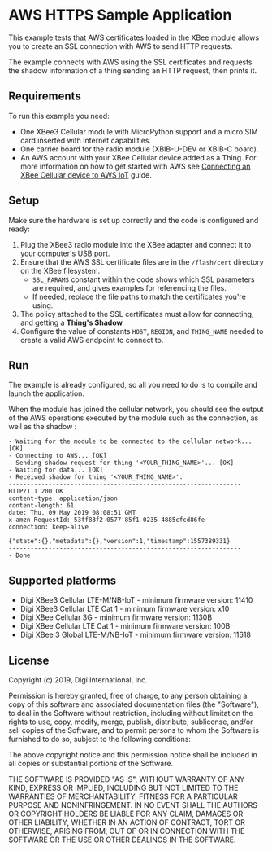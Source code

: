 AWS HTTPS Sample Application
============================

This example tests that AWS certificates loaded in the XBee module allows you
to create an SSL connection with AWS to send HTTP requests.

The example connects with AWS using the SSL certificates and requests the
shadow information of a thing sending an HTTP request, then prints it.

Requirements
------------

To run this example you need:

* One XBee3 Cellular module with MicroPython support and a micro SIM card
  inserted with Internet capabilities.
* One carrier board for the radio module (XBIB-U-DEV or XBIB-C board).
* An AWS account with your XBee Cellular device added as a Thing. For more
  information on how to get started with AWS see
  [Connecting an XBee Cellular device to AWS IoT](../) guide.

Setup
-----

Make sure the hardware is set up correctly and the code is configured and
ready:

1. Plug the XBee3 radio module into the XBee adapter and connect it to your
   computer's USB port.
2. Ensure that the AWS SSL certificate files are in the `/flash/cert` directory
   on the XBee filesystem.
   * `SSL_PARAMS` constant within the code shows which SSL parameters are
     required, and gives examples for referencing the files.
   * If needed, replace the file paths to match the certificates you're
     using.
3. The policy attached to the SSL certificates must allow for connecting,
   and getting a **Thing's Shadow**
4. Configure the value of constants `HOST`, `REGION`, and `THING_NAME` needed
   to create a valid AWS endpoint to connect to.

Run
---

The example is already configured, so all you need to do is to compile and
launch the application.

When the module has joined the cellular network, you should see the output of
the AWS operations executed by the module such as the connection, as well as the shadow  :

    - Waiting for the module to be connected to the cellular network... [OK]
    - Connecting to AWS... [OK]
    - Sending shadow request for thing '<YOUR_THING_NAME>'... [OK]
    - Waiting for data... [OK]
    - Received shadow for thing '<YOUR_THING_NAME>':
    ----------------------------------------------------------------
    HTTP/1.1 200 OK
    content-type: application/json
    content-length: 61
    date: Thu, 09 May 2019 08:08:51 GMT
    x-amzn-RequestId: 53ff83f2-0577-85f1-0235-4885cfcd86fe
    connection: keep-alive

    {"state":{},"metadata":{},"version":1,"timestamp":1557389331}
    ----------------------------------------------------------------
    - Done

Supported platforms
-------------------

* Digi XBee3 Cellular LTE-M/NB-IoT - minimum firmware version: 11410
* Digi XBee3 Cellular LTE Cat 1 - minimum firmware version: x10
* Digi XBee Cellular 3G - minimum firmware version: 1130B
* Digi XBee Cellular LTE Cat 1 - minimum firmware version: 100B
* Digi XBee 3 Global LTE-M/NB-IoT - minimum firmware version: 11618

License
-------

Copyright (c) 2019, Digi International, Inc.

Permission is hereby granted, free of charge, to any person obtaining a copy
of this software and associated documentation files (the "Software"), to deal
in the Software without restriction, including without limitation the rights
to use, copy, modify, merge, publish, distribute, sublicense, and/or sell
copies of the Software, and to permit persons to whom the Software is
furnished to do so, subject to the following conditions:

The above copyright notice and this permission notice shall be included in all
copies or substantial portions of the Software.

THE SOFTWARE IS PROVIDED "AS IS", WITHOUT WARRANTY OF ANY KIND, EXPRESS OR
IMPLIED, INCLUDING BUT NOT LIMITED TO THE WARRANTIES OF MERCHANTABILITY,
FITNESS FOR A PARTICULAR PURPOSE AND NONINFRINGEMENT. IN NO EVENT SHALL THE
AUTHORS OR COPYRIGHT HOLDERS BE LIABLE FOR ANY CLAIM, DAMAGES OR OTHER
LIABILITY, WHETHER IN AN ACTION OF CONTRACT, TORT OR OTHERWISE, ARISING FROM,
OUT OF OR IN CONNECTION WITH THE SOFTWARE OR THE USE OR OTHER DEALINGS IN THE
SOFTWARE.